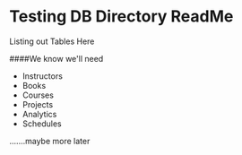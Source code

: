 Testing DB Directory ReadMe
===========================

Listing out Tables Here


####We know we'll need
* Instructors
* Books
* Courses
* Projects
* Analytics
* Schedules

.......maybe more later
